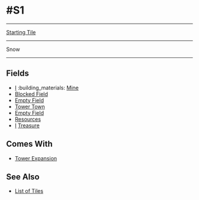 # #S1

___
[Starting Tile](../keywords/starting_tile.md)
___
Snow
___


## Fields

- [Ⅰ](../difficulties.md) :building_materials: [Mine](../fields/mine.md)
- [Blocked Field](../keywords/blocked_field.md)
- [Empty Field](../keywords/empty_field.md)
- [Tower Town](../towns/tower.md)
- [Empty Field](../keywords/empty_field.md)
- [Resources](../fields/resources.md)
- [Ⅰ](../difficulties.md) [Treasure](../fields/treasure.md)


## Comes With

- [Tower Expansion](../content/tower_expansion.md)


## See Also

- [List of Tiles](index.md)
